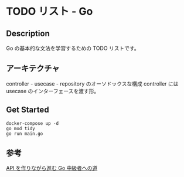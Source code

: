 # TODO リスト - Go

## Description

Go の基本的な文法を学習するための TODO リストです。

## アーキテクチャ

controller - usecase - repository
のオーソドックスな構成
controller には usecase のインターフェースを渡す形。

## Get Started

```
docker-compose up -d
go mod tidy
go run main.go
```

## 参考

[API を作りながら進む Go 中級者への道](https://techbookfest.org/product/jXDAEU1dR53kbZkgtDm9zx?productVariantID=dvjtgpjw8VDTXNqKaanTVi)
